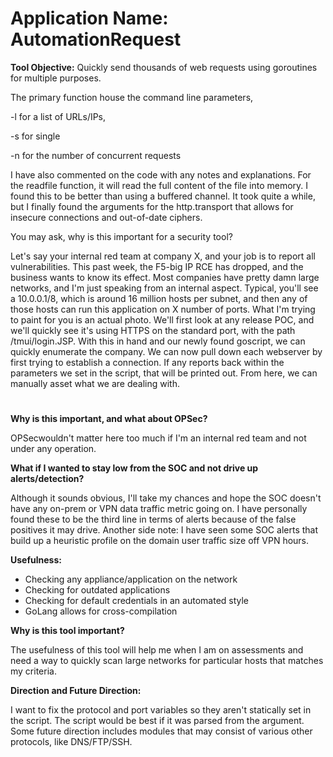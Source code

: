 # **Application Name:** AutomationRequest

**Tool Objective:** Quickly send thousands of web requests using goroutines for multiple purposes.



The primary function house the command line parameters,

-l for a list of URLs/IPs,

-s for single

-n for the number of concurrent requests



I have also commented on the code with any notes and explanations. For the readfile function, it will read the full content of the file into memory. I found this to be better than using a buffered channel. It took quite a while, but I finally found the arguments for the http.transport that allows for insecure connections and out-of-date ciphers.



You may ask, why is this important for a security tool?

Let's say your internal red team at company X, and your job is to report all vulnerabilities. This past week, the F5-big IP RCE has dropped, and the business wants to know its effect. Most companies have pretty damn large networks, and I'm just speaking from an internal aspect. Typical, you'll see a 10.0.0.1/8, which is around 16 million hosts per subnet, and then any of those hosts can run this application on X number of ports. What I'm trying to paint for you is an actual photo. We'll first look at any release POC, and we'll quickly see it's using HTTPS on the standard port, with the path /tmui/login.JSP. With this in hand and our newly found goscript, we can quickly enumerate the company. We can now pull down each webserver by first trying to establish a connection. If any reports back within the parameters we set in the script, that will be printed out. From here, we can manually asset what we are dealing with.

#

**Why is this important, and what about OPSec?**

OPSecwouldn't matter here too much if I'm an internal red team and not under any operation.



**What if I wanted to stay low from the SOC and not drive up alerts/detection?**

Although it sounds obvious, I'll take my chances and hope the SOC doesn't have any on-prem or VPN data traffic metric going on. I have personally found these to be the third line in terms of alerts because of the false positives it may drive. Another side note: I have seen some SOC alerts that build up a heuristic profile on the domain user traffic size off VPN hours.



**Usefulness:**

- Checking any appliance/application on the network
- Checking for outdated applications
- Checking for default credentials in an automated style
- GoLang allows for cross-compilation



**Why is this tool important?**

The usefulness of this tool will help me when I am on assessments and need a way to quickly scan large networks for particular hosts that matches my criteria.



**Direction and Future Direction:**

I want to fix the protocol and port variables so they aren't statically set in the script. The script would be best if it was parsed from the argument. Some future direction includes modules that may consist of various other protocols, like DNS/FTP/SSH.
